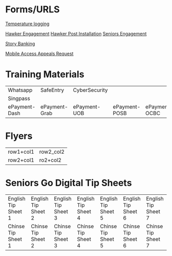 

<H1>Forms/URLS </H1>

<body>


<a href="https://form.gov.sg/#!/5ed511c339b707001104ebc0">Temperature logging</a>

<a href="http://go.gov.sg/hawkergodigital">Hawker Engagement</a>
<a href="https://form.gov.sg/#!/5ef8bf36d05786001138d5ce">Hawker Post Installation</a>
<a href="https://form.gov.sg/#!/5eddf3249731340014d9b36e">Seniors Engagement</a>


<a href="https://form.gov.sg/#!/5ef615d604a6cd00118ef242">Story Banking</a>

<a href="https://form.gov.sg/#!/5ef85a0def922700113f378e">Mobile Access Appeals Request</a>


<H1>Training Materials</H1>

<table>
  <tr>
    <td>Whatsapp</td>
    <td>SafeEntry</td> 
    <td>CyberSecurity</td>
    <td></td>
  </tr>  
  <tr>
  <td>Singpass</td>
  <td></td>
  <td></td>
    <td></td>
  </tr>
  
  <tr>
  <td>ePayment-Dash</td>
  <td>ePayment-Grab</td>
  <td>ePayment-UOB</td>
  <td>ePayment-POSB</td>
  <td>ePayment-OCBC</td>
  </tr>
 </table>

<H1>Flyers</H1>

<table>
  <tr>
    <td>row1+col1</td>
    <td>row2_col2</td>
  
  
  </tr>  
  
  <td>row2+col1</td>
  <td>ro2+col2</td>
 </table>
 
 <H1>Seniors Go Digital Tip Sheets</H1>

<table>
  <tr>
    <td>English Tip Sheet 1</td>
    <td>English Tip Sheet 2</td>
    <td>English Tip Sheet 3</td>
    <td>English Tip Sheet 4</td>
    <td>English Tip Sheet 5</td>
    <td>English Tip Sheet 6</td>
    <td>English Tip Sheet 7</td>
  </tr>  
   <tr>
    <td>Chinse Tip Sheet 1</td>
    <td>Chinse Tip Sheet 2</td>
    <td>Chinse Tip Sheet 3</td>
    <td>Chinse Tip Sheet 4</td>
    <td>Chinse Tip Sheet 5</td>
    <td>Chinse Tip Sheet 6</td>
    <td>Chinse Tip Sheet 7</td>
  </tr>
 </table>

</body>
